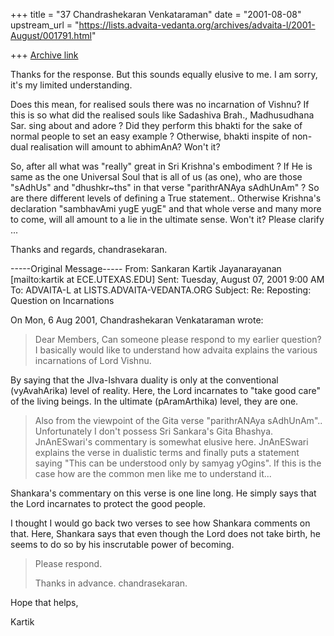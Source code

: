+++
title = "37 Chandrashekaran Venkataraman"
date = "2001-08-08"
upstream_url = "https://lists.advaita-vedanta.org/archives/advaita-l/2001-August/001791.html"

+++
[Archive link](https://lists.advaita-vedanta.org/archives/advaita-l/2001-August/001791.html)

Thanks for the response. But this sounds equally elusive to me. I am sorry,
it's my limited understanding.

Does this mean, for realised souls there was no incarnation of Vishnu? If
this is so what did the realised souls like Sadashiva Brah., Madhusudhana
Sar.
sing about and adore ? Did they perform this bhakti for the sake of normal
people to set an easy example ? Otherwise, bhakti inspite of non-dual
realisation
will amount to abhimAnA? Won't it?

So, after all what was "really" great in Sri Krishna's embodiment ? If He is
same as the one Universal Soul that is all of us (as one), who are those
"sAdhUs" and "dhushkr~ths" in that verse "parithrANAya sAdhUnAm" ? So are
there different levels of defining a True statement.. Otherwise Krishna's
declaration "sambhavAmi yugE yugE" and that whole verse and many more to
come,
will all amount to a lie in the ultimate sense. Won't it? Please clarify ...

Thanks and regards,
chandrasekaran.

-----Original Message-----
From: Sankaran Kartik Jayanarayanan [mailto:kartik at ECE.UTEXAS.EDU]
Sent: Tuesday, August 07, 2001 9:00 AM
To: ADVAITA-L at LISTS.ADVAITA-VEDANTA.ORG
Subject: Re: Reposting: Question on Incarnations


On Mon, 6 Aug 2001, Chandrashekaran Venkataraman wrote:

> Dear Members,
>    Can someone please respond to my earlier question? I basically would
> like to understand how advaita explains the various incarnations of Lord
> Vishnu.

By saying that the JIva-Ishvara duality is only at the conventional
(vyAvahArika) level of reality. Here, the Lord incarnates to "take good
care" of the living beings. In the ultimate (pAramArthika) level, they are
one.

> Also from the viewpoint of the Gita verse "parithrANAya sAdhUnAm"..
> Unfortunately
> I don't possess Sri Sankara's Gita Bhashya. JnAnESwari's commentary is
> somewhat elusive here. JnAnESwari explains the verse in dualistic
> terms and finally puts a statement saying "This can be understood only
> by samyag yOgins". If this is the case how are the common men like me
> to understand it...
>

Shankara's commentary on this verse is one line long. He simply says that
the Lord incarnates to protect the good people.

I thought I would go back two verses to see how Shankara comments on that.
Here, Shankara says that even though the Lord does not take birth, he
seems to do so by his inscrutable power of becoming.

>   Please respond.
>
>   Thanks in advance.
>   chandrasekaran.

Hope that helps,

Kartik

